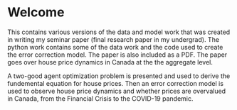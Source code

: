 # Welcome
This contains various versions of the data and model work that was created in writing my seminar paper (final research paper in my undergrad). 
The python work contains some of the data work and the code used to create the error correction model. 
The paper is also included as a PDF. The paper goes over house price dynamics in Canada at the the aggregate level. 

A two-good agent optimization problem is presented and used to derive the fundemental equation for house prices. 
Then an error correction model is used to observe house price dynamics and whether prices are overvalued in Canada, from the 
Financial Crisis to the COVID-19 pandemic.

